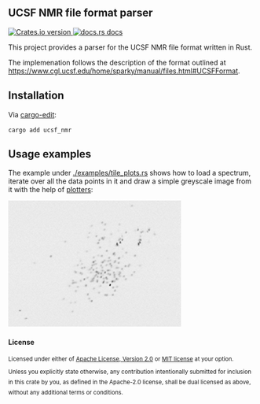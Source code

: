 ## UCSF NMR file format parser

<!-- Crates version -->
<a href="https://crates.io/crates/ucsf_nmr">
  <img src="https://img.shields.io/crates/v/ucsf_nmr.svg?style=flat-square"
  alt="Crates.io version" />
</a>
<!-- docs.rs docs -->
<a href="https://docs.rs/ucsf_nmr">
  <img src="https://img.shields.io/badge/docs-latest-blue.svg?style=flat-square"
    alt="docs.rs docs" />
</a>

<br/>

This project provides a parser for the UCSF NMR file format written in Rust.

The implemenation follows the description of the format outlined at
<https://www.cgl.ucsf.edu/home/sparky/manual/files.html#UCSFFormat>.

## Installation

Via [cargo-edit](https://github.com/killercup/cargo-edit):

```
cargo add ucsf_nmr
```

## Usage examples

The example under [./examples/tile_plots.rs](./examples/tile_plots.rs) shows how to load a spectrum,
iterate over all the data points in it and draw a simple greyscale image from it with the help of [plotters](https://crates.io/crates/plotters):

![Image of NMR spectrum](./examples/output/all_tiles.png)

#### License

<sup>
Licensed under either of <a href="LICENSE-APACHE">Apache License, Version
2.0</a> or <a href="LICENSE-MIT">MIT license</a> at your option.
</sup>

<br>

<sub>
Unless you explicitly state otherwise, any contribution intentionally submitted
for inclusion in this crate by you, as defined in the Apache-2.0 license, shall
be dual licensed as above, without any additional terms or conditions.
</sub>
